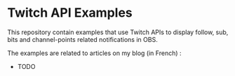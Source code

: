 # Twitch API Examples

This repository contain examples that use Twitch APIs to display follow, sub, bits and channel-points related notifications in OBS.

The examples are related to articles on my blog (in French) :

* TODO
